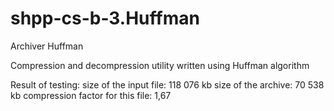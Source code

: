 # shpp-cs-b-3.Huffman
Archiver Huffman

Сompression and decompression utility written using Huffman algorithm

Result of testing:
size of the input file: 118 076 kb 
size of the archive: 70 538 kb
compression factor for this file: 1,67
